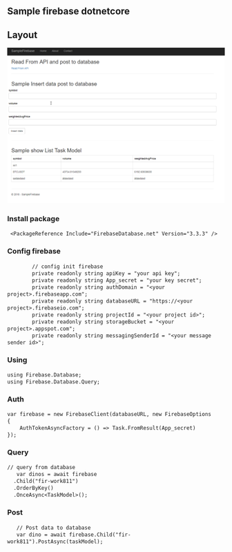 ## Sample firebase dotnetcore

## Layout
![Image of layout.png](layout.png)

### Install package
```
 <PackageReference Include="FirebaseDatabase.net" Version="3.3.3" />
```

### Config firebase
```
        // config init firebase
        private readonly string apiKey = "your api key";
        private readonly string App_secret = "your key secret";
        private readonly string authDomain = "<your project>.firebaseapp.com";
        private readonly string databaseURL = "https://<your project>.firebaseio.com";
        private readonly string projectId = "<your project id>";
        private readonly string storageBucket = "<your project>.appspot.com";
        private readonly string messagingSenderId = "<your message sender id>";
```

### Using
```
using Firebase.Database;
using Firebase.Database.Query;
```

### Auth
```
var firebase = new FirebaseClient(databaseURL, new FirebaseOptions
{
    AuthTokenAsyncFactory = () => Task.FromResult(App_secret)
});
```

### Query
```
// query from database
   var dinos = await firebase
  .Child("fir-work811")
  .OrderByKey()
  .OnceAsync<TaskModel>();
```

### Post
```
   // Post data to database
   var dino = await firebase.Child("fir-work811").PostAsync(taskModel);
```